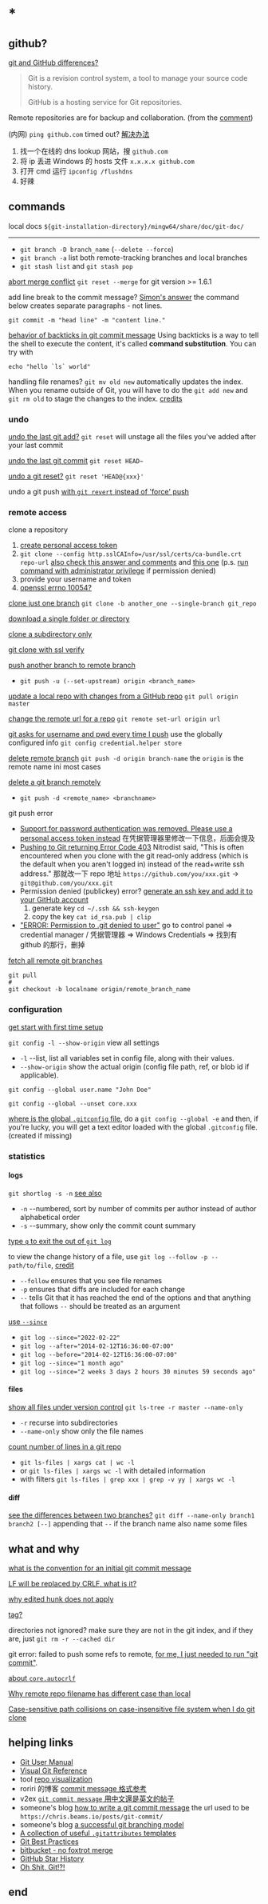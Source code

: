 # *

## github?

[git and GitHub differences?](https://stackoverflow.com/questions/13321556/difference-between-git-and-github)

> Git is a revision control system, a tool to manage your source code history.
>
> GitHub is a hosting service for Git repositories.

Remote repositories are for backup and collaboration. (from the [comment](https://stackoverflow.com/questions/13321556/difference-between-git-and-github#comment18172627_13321586))

(内网) `ping github.com` timed out? [解决办法](https://yuhongjun.github.io/tech/2020/09/30/%E8%A7%A3%E5%86%B3ping-github.com%E8%B6%85%E6%97%B6.html)

1. 找一个在线的 dns lookup 网站，搜 `github.com`
2. 将 ip 丢进 Windows 的 hosts 文件 `x.x.x.x github.com`
3. 打开 cmd 运行 `ipconfig /flushdns`
4. 好辣

## commands

local docs `${git-installation-directory}/mingw64/share/doc/git-doc/`

---

- `git branch -D branch_name` (`--delete --force`)
- `git branch -a` list both remote-tracking branches and local branches
- `git stash list` and `git stash pop`

[abort merge conflict](https://stackoverflow.com/questions/101752/i-ran-into-a-merge-conflict-how-can-i-abort-the-merge) `git reset --merge` for git version >= 1.6.1

add line break to the commit message? [Simon's answer](https://stackoverflow.com/a/5070502/11844003) the command below creates separate paragraphs - not lines.

  ```shell
  git commit -m "head line" -m "content line." 
  ```

[behavior of backticks in git commit message](https://stackoverflow.com/questions/71155954/backticks-in-git-commit-message) Using backticks is a way to tell the shell to execute the content, it's called **command substitution**. You can try with
```shell
echo "hello `ls` world"
```

handling file renames? `git mv old new` automatically updates the index. When you rename outside of Git, you will have to do the `git add new` and `git rm old` to stage the changes to the index. [credits](https://stackoverflow.com/questions/2641146/handling-file-renames-in-git#comment2656944_2641146)

### undo

[undo the last git add?](https://stackoverflow.com/questions/12132272/how-can-you-undo-the-last-git-add) `git reset` will unstage all the files you've added after your last commit

[undo the last git commit](https://stackoverflow.com/questions/927358/how-do-i-undo-the-most-recent-local-commits-in-git) `git reset HEAD~`

[undo a git reset?](https://stackoverflow.com/questions/2510276/how-to-undo-git-reset) `git reset 'HEAD@{xxx}'`

undo a git push [with `git revert` instead of 'force' push](https://stackoverflow.com/a/12247104/11844003)

### remote access

clone a repository

1. [create personal access token](https://docs.github.com/en/authentication/keeping-your-account-and-data-secure/creating-a-personal-access-token)
2. `git clone --config http.sslCAInfo=/usr/ssl/certs/ca-bundle.crt repo-url` [also check this answer and comments](https://stackoverflow.com/a/26710477) and [this one](https://stackoverflow.com/a/26785963/11844003) (p.s. [run command with administrator privilege](https://stackoverflow.com/questions/52140830/error-could-not-lock-config-file-c-program-files-git-mingw64-etc-gitconfig-pe) if permission denied)
3. provide your username and token
4. [openssl errno 10054?](https://stackoverflow.com/questions/25485816/openssl-errno-10054-connection-refused-whilst-trying-to-connect-to-our-server)

[clone just one branch](https://stackoverflow.com/a/14930421/11844003) `git clone -b another_one --single-branch git_repo`

[download a single folder or directory](https://stackoverflow.com/questions/7106012/download-a-single-folder-or-directory-from-a-github-repo)

[clone a subdirectory only](https://stackoverflow.com/questions/600079/how-do-i-clone-a-subdirectory-only-of-a-git-repository/52269934#52269934)

[git clone with ssl verify](https://stackoverflow.com/questions/11621768/how-can-i-make-git-accept-a-self-signed-certificate)

[push another branch to remote branch](https://stackoverflow.com/questions/36139275/git-pushing-to-remote-branch)

- `git push -u (--set-upstream) origin <branch_name>`

[update a local repo with changes from a GitHub repo](https://stackoverflow.com/questions/1443210/updating-a-local-repository-with-changes-from-a-github-repository) `git pull origin master`

[change the remote url for a repo](https://stackoverflow.com/questions/44390210/how-can-i-change-the-url-for-a-project-in-gitlab) `git remote set-url origin url`

[git asks for username and pwd every time I push](https://stackoverflow.com/questions/11403407/git-asks-for-username-every-time-i-push) use the globally configured info `git config credential.helper store`

[delete remote branch](https://stackoverflow.com/questions/2003505/how-do-i-delete-a-git-branch-locally-and-remotely) `git push -d origin branch-name` the `origin` is the remote name ini most cases

[delete a git branch remotely](https://stackoverflow.com/questions/2003505/how-do-i-delete-a-git-branch-locally-and-remotely)

- `git push -d <remote_name> <branchname>`

git push error

- [Support for password authentication was removed. Please use a personal access token instead](https://stackoverflow.com/a/68781050) 在凭据管理器里修改一下信息，后面会提及
- [Pushing to Git returning Error Code 403](https://stackoverflow.com/questions/7438313/pushing-to-git-returning-error-code-403-fatal-http-request-failed) Nitrodist said, "This is often encountered when you clone with the git read-only address (which is the default when you aren't logged in) instead of the read+write ssh address." 那就改一下 repo 地址 `https://github.com/you/xxx.git` -> `git@github.com/you/xxx.git`
- Permission denied (publickey) error? [generate an ssh key and add it to your GitHub account](https://stackoverflow.com/a/2643584)
  1. generate key `cd ~/.ssh && ssh-keygen`
  2. copy the key `cat id_rsa.pub | clip`
- ["ERROR: Permission to .git denied to user"](https://stackoverflow.com/questions/5335197/gits-famous-error-permission-to-git-denied-to-user) go to control panel => credential manager / 凭据管理器 => Windows Credentials => 找到有 github 的那行，删掉

[fetch all remote git branches](https://stackoverflow.com/a/10313379/11844003)

```shell
git pull
#
git checkout -b localname origin/remote_branch_name
```

### configuration

[get start with first time setup](https://git-scm.com/book/en/v2/Getting-Started-First-Time-Git-Setup)

`git config -l --show-origin` view all settings

- `-l` --list, list all variables set in config file, along with their values.
- `--show-origin` show the actual origin (config file path, ref, or blob id if applicable).

`git config --global user.name "John Doe"`

`git config --global --unset core.xxx`
 
[where is the global `.gitconfig` file](https://stackoverflow.com/a/17619024/11844003), do a `git config --global -e` and then, if you're lucky, you will get a text editor loaded with the global `.gitconfig` file. (created if missing)

### statistics

#### logs

`git shortlog -s -n` [see also](https://stackoverflow.com/questions/42715785/how-do-i-show-statistics-for-authors-contributions-in-git)

- `-n` --numbered, sort by number of commits per author instead of author alphabetical order
- `-s` --summary, show only the commit count summary

[type `q` to exit the out of `git log`](https://stackoverflow.com/questions/9483757/how-to-exit-git-log-or-git-diff)

to view the change history of a file, use `git log --follow -p -- path/to/file`, [credit](https://stackoverflow.com/a/5493663/11844003)

- `--follow` ensures that you see file renames
- `-p` ensures that diffs are included for each change
- `--` tells Git that it has reached the end of the options and that anything that follows `--` should be treated as an argument

[use `--since`](https://stackoverflow.com/questions/14618022/how-does-git-log-since-count)
- `git log --since="2022-02-22"`
- `git log --after="2014-02-12T16:36:00-07:00"`
- `git log --before="2014-02-12T16:36:00-07:00"`
- `git log --since="1 month ago"`
- `git log --since="2 weeks 3 days 2 hours 30 minutes 59 seconds ago"`

#### files

[show all files under version control](https://stackoverflow.com/a/15606995) `git ls-tree -r master --name-only`

- `-r` recurse into subdirectories
- `--name-only` show only the file names

[count number of lines in a git repo](https://stackoverflow.com/questions/4822471/count-number-of-lines-in-a-git-repository)

- `git ls-files | xargs cat | wc -l`
- or `git ls-files | xargs wc -l` with detailed information
- with filters `git ls-files | grep xxx | grep -v yy | xargs wc -l`

#### diff

[see the differences between two branches?](https://stackoverflow.com/questions/9834689/how-can-i-see-the-differences-between-two-branches) `git diff --name-only branch1 branch2 [--]` appending that `--` if the branch name also name some files

## what and why

[what is the convention for an initial git commit message](https://stackoverflow.com/questions/35103508/what-is-the-convention-for-the-content-of-an-initial-first-git-commit)

[LF will be replaced by CRLF, what is it?](https://stackoverflow.com/questions/5834014/lf-will-be-replaced-by-crlf-in-git-what-is-that-and-is-it-important)

[why edited hunk does not apply](https://stackoverflow.com/a/3268698/11844003)

[tag?](https://stackoverflow.com/questions/1457103/how-is-a-tag-different-from-a-branch-in-git-which-should-i-use-here)

directories not ignored? make sure they are not in the git index, and if they are, just `git rm -r --cached dir`

git error: failed to push some refs to remote, [for me, I just needed to run "git commit"](https://stackoverflow.com/questions/24114676/git-error-failed-to-push-some-refs-to-remote#comment71010883_24114760).

[about `core.autocrlf`](https://stackoverflow.com/questions/2825428/why-should-i-use-core-autocrlf-true-in-git)

[Why remote repo filename has different case than local](https://stackoverflow.com/questions/32616322/remote-repo-filename-has-different-case-than-local-but-no-change-seen)

[Case-sensitive path collisions on case-insensitive file system when I do git clone](https://stackoverflow.com/questions/63468346/case-sensitive-path-collisions-on-case-insensitive-file-system-when-i-do-git-clo)

## helping links

- [Git User Manual](https://mirrors.edge.kernel.org/pub/software/scm/git/docs/user-manual.html)
- [Visual Git Reference](https://marklodato.github.io/visual-git-guide/index-en.html)
- tool [repo visualization](https://next.github.com/projects/repo-visualization/)
- roriri 的博客 [commit message 格式参考](https://roriri.one/2019/12/06/git-commit-message/)
- v2ex [`git commit message` 用中文還是英文的帖子](https://www.v2ex.com/t/221152)
- someone's blog [how to write a git commit message](https://cbea.ms/git-commit/) the url used to be `https://chris.beams.io/posts/git-commit/`
- someone's blog [a successful git branching model](https://nvie.com/posts/a-successful-git-branching-model/)
- [A collection of useful `.gitattributes` templates](https://github.com/alexkaratarakis/gitattributes)
- [Git Best Practices](https://sethrobertson.github.io/GitBestPractices/)
- [bitbucket - no foxtrot merge](https://bitbucket.org/blog/no-foxtrot-merges-allowed)
- [GitHub Star History](https://star-history.com/)
- [Oh Shit, Git!?!](https://ohshitgit.com/)

## end
